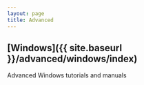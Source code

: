 ```yaml
---
layout: page
title: Advanced
---
```


## [Windows]({{ site.baseurl }}/advanced/windows/index)
Advanced Windows tutorials and manuals
